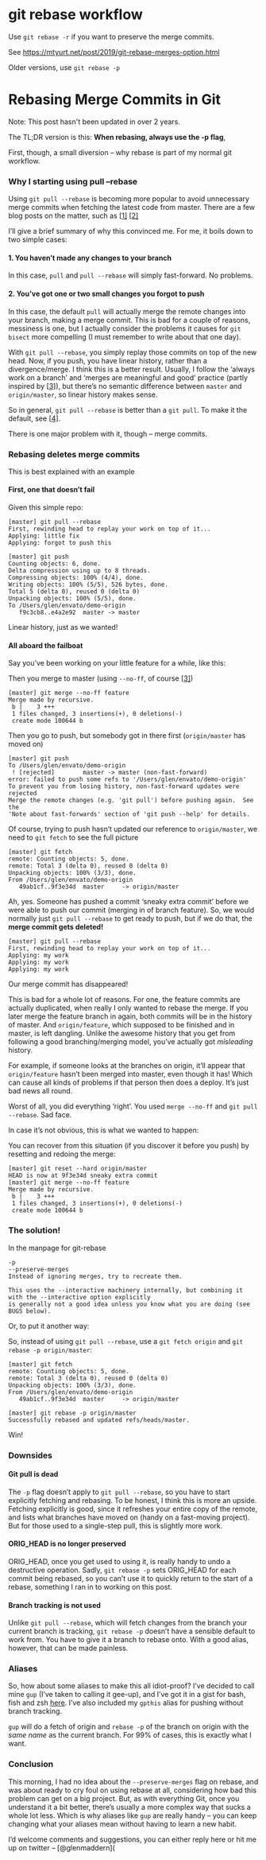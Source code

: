 # git rebase workflow

Use `git rebase -r` if you want to preserve the merge commits.

See https://mtyurt.net/post/2019/git-rebase-merges-option.html

Older versions, use `git rebase -p`

# Rebasing Merge Commits in Git

Note: This post hasn't been updated in over 2 years.

The TL;DR version is this: **When rebasing, always use the -p flag**,

First, though, a small diversion – why rebase is part of my normal git workflow.
 

### Why I starting using pull –rebase

Using `git pull --rebase` is becoming more popular to avoid unnecessary merge commits when  fetching the latest code from master. There are a few blog posts on the  matter, such as [[1\]](http://web.archive.org/web/20150527173852/http://blog.woobling.org/2009/05/git-rebase-considered-awesome.html) [[2\]](http://web.archive.org/web/20150527173852/http://yehudakatz.com/2010/05/13/common-git-workflows/)

I’ll give a brief summary of why this convinced me. For me, it boils down to two simple cases:

#### 1. You haven’t made any changes to your branch

In this case, `pull` and `pull --rebase` will simply fast-forward. No problems.

#### 2. You’ve got one or two small changes you forgot to push

In this case, the default `pull` will actually merge the remote changes into your branch, making a merge commit. This is bad for a couple of reasons, messiness is one, but I  actually consider the problems it causes for `git bisect` more compelling (I must remember to write about that one day).

With `git pull --rebase`, you simply replay those commits on top of the new head. Now, if you  push, you have linear history, rather than a divergence/merge. I think  this is a better result. Usually, I follow the ‘always work on a branch’ and ‘merges are meaningful and good’ practice (partly inspired by [[3\]](http://web.archive.org/web/20150527173852/http://nvie.com/posts/a-successful-git-branching-model/)), but there’s no semantic difference between `master` and `origin/master`, so linear history makes sense.

So in general, `git pull --rebase` is better than a `git pull`. To make it the default, see [[4\]](http://web.archive.org/web/20150527173852/http://www.viget.com/extend/only-you-can-prevent-git-merge-commits/).

There is one major problem with it, though – merge commits.

### Rebasing deletes merge commits

This is best explained with an example

#### First, one that doesn’t fail

Given this simple repo:

```
[master] git pull --rebase
First, rewinding head to replay your work on top of it...
Applying: little fix
Applying: forgot to push this
```

```
[master] git push
Counting objects: 6, done.
Delta compression using up to 8 threads.
Compressing objects: 100% (4/4), done.
Writing objects: 100% (5/5), 526 bytes, done.
Total 5 (delta 0), reused 0 (delta 0)
Unpacking objects: 100% (5/5), done.
To /Users/glen/envato/demo-origin
   f9c3cb8..e4a2e92  master -> master
```

Linear history, just as we wanted!

#### All aboard the failboat

Say you’ve been working on your little feature for a while, like this:

Then you merge to master (using `--no-ff`, of course [[3\]](http://web.archive.org/web/20150527173852/http://nvie.com/posts/a-successful-git-branching-model/))

```
[master] git merge --no-ff feature
Merge made by recursive.
 b |    3 +++
 1 files changed, 3 insertions(+), 0 deletions(-)
 create mode 100644 b
```

Then you go to push, but somebody got in there first (`origin/master` has moved on)

```
[master] git push
To /Users/glen/envato/demo-origin
 ! [rejected]        master -> master (non-fast-forward)
error: failed to push some refs to '/Users/glen/envato/demo-origin'
To prevent you from losing history, non-fast-forward updates were rejected
Merge the remote changes (e.g. 'git pull') before pushing again.  See the
'Note about fast-forwards' section of 'git push --help' for details.
```

Of course, trying to push hasn’t updated our reference to `origin/master`, we need to `git fetch` to see the full picture

```
[master] git fetch
remote: Counting objects: 5, done.
remote: Total 3 (delta 0), reused 0 (delta 0)
Unpacking objects: 100% (3/3), done.
From /Users/glen/envato/demo-origin
   49ab1cf..9f3e34d  master     -> origin/master
```


 Ah, yes. Someone has pushed a commit ‘sneaky extra commit’ before we  were able to push our commit (merging in of branch feature). So, we  would normally just `git pull --rebase` to get ready to push, but if we do that, the **merge commit gets deleted!**

```
[master] git pull --rebase
First, rewinding head to replay your work on top of it...
Applying: my work
Applying: my work
Applying: my work
```

Our merge commit has disappeared!

This is bad for a whole lot of reasons. For one, the feature commits are  actually duplicated, when really I only wanted to rebase the merge. If  you later merge the feature branch in again, both commits will be in the history of master. And `origin/feature`, which supposed to  be finished and in master, is left dangling. Unlike the awesome history  that you get from following a good branching/merging model, you’ve  actually got *misleading* history.

For example, if someone looks at the branches on origin, it’ll appear that `origin/feature` hasn’t been merged into master, even though it has! Which can cause all kinds of problems if that person then does a deploy. It’s just bad news all round.

Worst of all, you did everything ‘right’. You used `merge --no-ff` and `git pull --rebase`. Sad face.

In case it’s not obvious, this is what we wanted to happen:

You can recover from this situation (if you discover it before you push) by resetting and redoing the merge:

```
[master] git reset --hard origin/master
HEAD is now at 9f3e34d sneaky extra commit
[master] git merge --no-ff feature
Merge made by recursive.
 b |    3 +++
 1 files changed, 3 insertions(+), 0 deletions(-)
 create mode 100644 b
```

### The solution!

In the manpage for git-rebase

```
-p
--preserve-merges
Instead of ignoring merges, try to recreate them.

This uses the --interactive machinery internally, but combining it with the --interactive option explicitly
is generally not a good idea unless you know what you are doing (see BUGS below).
```

Or, to put it another way:

So, instead of using `git pull --rebase`, use a `git fetch origin` and `git rebase -p origin/master`:

```
[master] git fetch
remote: Counting objects: 5, done.
remote: Total 3 (delta 0), reused 0 (delta 0)
Unpacking objects: 100% (3/3), done.
From /Users/glen/envato/demo-origin
   49ab1cf..9f3e34d  master     -> origin/master
```



```
[master] git rebase -p origin/master
Successfully rebased and updated refs/heads/master.
```


 Win!

### Downsides

#### Git pull is dead

The `-p` flag doesn’t apply to `git pull --rebase`, so you have to start explicitly fetching and rebasing. To be honest, I  think this is more an upside. Fetching explicitly is good, since it  refreshes your entire copy of the remote, and lists what branches have  moved on (handy on a fast-moving project). But for those used to a  single-step pull, this is slightly more work.

#### ORIG_HEAD is no longer preserved

ORIG_HEAD, once you get used to using it, is really handy to undo a destructive operation. Sadly, `git rebase -p` sets ORIG_HEAD for each commit being rebased, so you can’t use it to  quickly return to the start of a rebase, something I ran in to working  on this post.

#### Branch tracking is not used

Unlike `git pull --rebase`, which will fetch changes from the branch your current branch is tracking, `git rebase -p` doesn’t have a sensible default to work from. You have to give it a  branch to rebase onto. With a good alias, however, that can be made  painless.

### Aliases

So, how about some aliases to make this all idiot-proof? I’ve decided to call mine `gup` (I’ve taken to calling it gee-up), and I’ve got it in a gist for bash, fish and zsh [here](http://web.archive.org/web/20150527173852/http://gist.github.com/590895). I’ve also included my `gpthis` alias for pushing without branch tracking.

`gup` will do a fetch of origin and `rebase -p` of the branch on origin with the *same name* as the current branch. For 99% of cases, this is exactly what I want.

### Conclusion

This morning, I had no idea about the `--preserve-merges` flag on rebase, and was about ready to cry foul on using rebase at all, considering how bad this problem can get on a big project. But, as with everything Git, once you understand it a bit better, there’s usually a  more complex way that sucks a whole lot less. Which is why aliases like `gup` are really handy – you can keep changing what your aliases mean without having to learn a new habit.

I’d welcome comments and suggestions, you can either reply here or hit me up on twitter – [@glenmaddern](